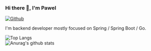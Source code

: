 ### Hi there 👋, I'm Pawel
[![Github](https://img.shields.io/github/followers/siwonpawel?label=Follow&style=social)](https://github.com/siwonpawel)

I'm backend developer mostly focused on Spring / Spring Boot / Go.  

![Top Langs](https://github-readme-stats.vercel.app/api/top-langs/?username=siwonpawel&hide=html&layout=compact&theme=dark)  
![Anurag's github stats](https://github-readme-stats.vercel.app/api?username=siwonpawel&show_icons=true&theme=dark&include_all_commits=true)
 
<!--
**siwonpawel/siwonpawel** is a ✨ _special_ ✨ repository because its `README.md` (this file) appears on your GitHub profile.

Here are some ideas to get you started:

- 🔭 I’m currently working on ...
- 🌱 I’m currently learning ...
- 👯 I’m looking to collaborate on ...
- 🤔 I’m looking for help with ...
- 💬 Ask me about ...
- 📫 How to reach me: ...
- 😄 Pronouns: ...
- ⚡ Fun fact: ...
-->
